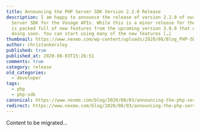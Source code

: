 ```yaml
---
title: Announcing the PHP Server SDK Version 2.2.0 Release
description: I am happy to announce the release of version 2.2.0 of our PHP
  Server SDK for the Vonage APIs. While this is a minor release for the SDK, it
  is packed full of new features from the upcoming version 3.0.0 that we will be
  doing soon. You can start using many of the new features […]
thumbnail: https://www.nexmo.com/wp-content/uploads/2020/08/Blog_PHP-SDK-Update_1200x600.png
author: christankersley
published: true
published_at: 2020-08-03T15:26:51
comments: true
category: release
old_categories:
  - developer
tags:
  - php
  - php-sdk
canonical: https://www.nexmo.com/blog/2020/08/03/announcing-the-php-server-sdk-version-2-2-0-release
redirect: https://www.nexmo.com/blog/2020/08/03/announcing-the-php-server-sdk-version-2-2-0-release
---
```

Content to be migrated...